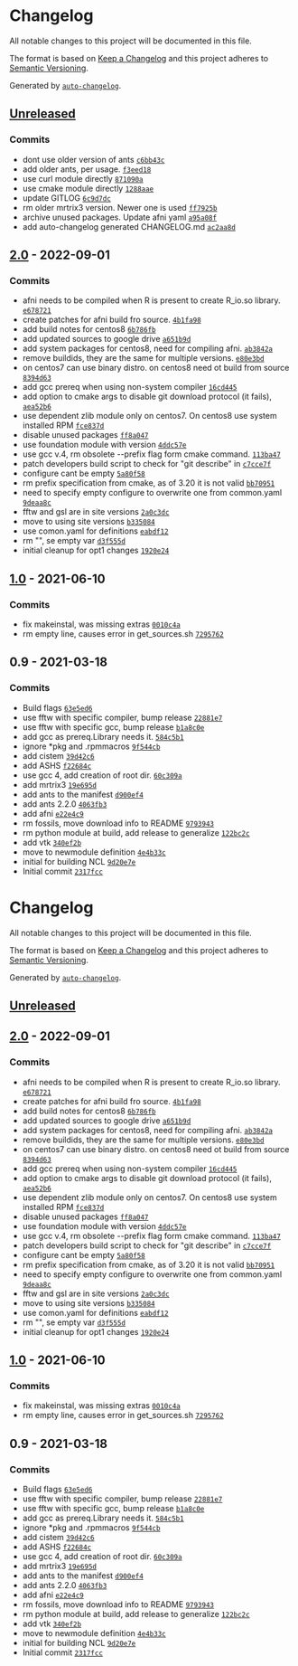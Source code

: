 # Changelog

All notable changes to this project will be documented in this file.

The format is based on [Keep a Changelog](https://keepachangelog.com/en/1.0.0/)
and this project adheres to [Semantic Versioning](https://semver.org/spec/v2.0.0.html).

Generated by [`auto-changelog`](https://github.com/CookPete/auto-changelog).

## [Unreleased](https://github.com/RCIC-UCI-Public/imaging-admix/compare/2.0...HEAD)

### Commits

- dont use older version of ants [`c6bb43c`](https://github.com/RCIC-UCI-Public/imaging-admix/commit/c6bb43c1e893538ea18a3e846632e8023d4effb5)
- add older ants, per usage. [`f3eed18`](https://github.com/RCIC-UCI-Public/imaging-admix/commit/f3eed1848c291883366ad82078585f78b12abacf)
- use curl module directly [`871090a`](https://github.com/RCIC-UCI-Public/imaging-admix/commit/871090ae7fb3c74bfda5a8e13bf6bf52271ea3f1)
- use cmake module directly [`1288aae`](https://github.com/RCIC-UCI-Public/imaging-admix/commit/1288aae84b9d05cae09ecd278a17151e458aa99d)
- update GITLOG [`6c9d7dc`](https://github.com/RCIC-UCI-Public/imaging-admix/commit/6c9d7dc34d660aa89c1f2aa8d4b4f375442a89ad)
- rm older mrtrix3 version. Newer one is used [`ff7925b`](https://github.com/RCIC-UCI-Public/imaging-admix/commit/ff7925b30a1c641eb25f84fcd034417fcd3c2dc3)
- archive unused packages. Update afni  yaml [`a95a08f`](https://github.com/RCIC-UCI-Public/imaging-admix/commit/a95a08f43db368d4cca6342a0a017d1e20c26a93)
- add auto-changelog generated CHANGELOG.md [`ac2aa8d`](https://github.com/RCIC-UCI-Public/imaging-admix/commit/ac2aa8d1134b8220618f6556e41bab97c58d32b0)

## [2.0](https://github.com/RCIC-UCI-Public/imaging-admix/compare/1.0...2.0) - 2022-09-01

### Commits

- afni needs to be compiled  when R is present to create R_io.so library. [`e678721`](https://github.com/RCIC-UCI-Public/imaging-admix/commit/e6787214bd2257ffcf5538ec436239175f06cb0a)
- create patches for afni build fro source. [`4b1fa98`](https://github.com/RCIC-UCI-Public/imaging-admix/commit/4b1fa98b1c55b644b07f822b7a0b8482b2223343)
- add build notes for centos8 [`6b786fb`](https://github.com/RCIC-UCI-Public/imaging-admix/commit/6b786fbefe359b1e9f0663f197d533eab0112509)
- add updated sources to google drive [`a651b9d`](https://github.com/RCIC-UCI-Public/imaging-admix/commit/a651b9d5bce349d01f3973a8b2679e8bb96ebc92)
- add system packages for centos8, need for compiling afni. [`ab3842a`](https://github.com/RCIC-UCI-Public/imaging-admix/commit/ab3842a8cfd1daba15f474f445b40090c372d387)
- remove buildids, they are the same for multiple versions. [`e80e3bd`](https://github.com/RCIC-UCI-Public/imaging-admix/commit/e80e3bd3ab52cb6ea5245277eb19fb6e4d2a2ba1)
- on centos7 can use binary distro. on centos8 need ot build from source [`8394d63`](https://github.com/RCIC-UCI-Public/imaging-admix/commit/8394d63afb3c85c30dc22679fe00b16ca63b33e2)
- add gcc prereq when using non-system compiler [`16cd445`](https://github.com/RCIC-UCI-Public/imaging-admix/commit/16cd4455284c9b3fd638880a065fda7f020f4421)
- add option to cmake args to disable git download protocol (it fails), [`aea52b6`](https://github.com/RCIC-UCI-Public/imaging-admix/commit/aea52b6daaf44d9ea3f9cbeaffa54168e807b847)
- use dependent zlib module only on centos7. On centos8 use system installed RPM [`fce837d`](https://github.com/RCIC-UCI-Public/imaging-admix/commit/fce837da1d57f89bc7ff07fe90fee3867664b576)
- disable unused packages [`ff8a047`](https://github.com/RCIC-UCI-Public/imaging-admix/commit/ff8a0476a992ac3cfb9e65eec42a7dd1bb9481c5)
- use foundation module with version [`4ddc57e`](https://github.com/RCIC-UCI-Public/imaging-admix/commit/4ddc57eda59822965ea010de5d3a05aeacd8094b)
- use gcc v.4, rm obsolete --prefix flag form cmake command. [`113ba47`](https://github.com/RCIC-UCI-Public/imaging-admix/commit/113ba4764032f329b4ce29956231b59b5931bb99)
- patch developers build script to check for "git describe" in [`c7cce7f`](https://github.com/RCIC-UCI-Public/imaging-admix/commit/c7cce7f2422fdb3367d53b6547ec861925439301)
- configure cant be empty [`5a80f58`](https://github.com/RCIC-UCI-Public/imaging-admix/commit/5a80f588fa8b63e7fe93a674f65bac16df7e116f)
- rm prefix specification from cmake, as of 3.20 it is not valid [`bb70951`](https://github.com/RCIC-UCI-Public/imaging-admix/commit/bb70951872654809f22c255e0349b49165819811)
- need to specify empty configure to overwrite one from common.yaml [`9deaa8c`](https://github.com/RCIC-UCI-Public/imaging-admix/commit/9deaa8c4c280b5b2b3de58bbd4f3d3ac012039ba)
- fftw and gsl are in site versions [`2a0c3dc`](https://github.com/RCIC-UCI-Public/imaging-admix/commit/2a0c3dcabb58a09503452610ee525181441cba4d)
- move to using site versions [`b335084`](https://github.com/RCIC-UCI-Public/imaging-admix/commit/b335084093f8443e0c0fb2b9f6743f637c8b8932)
- use comon.yaml for definitions [`eabdf12`](https://github.com/RCIC-UCI-Public/imaging-admix/commit/eabdf12fdb4c23cfb674572ac80f404c55ba36f8)
- rm "", se empty var [`d3f555d`](https://github.com/RCIC-UCI-Public/imaging-admix/commit/d3f555d6a590dcf41e74657846d7873fb08744bc)
- initial cleanup for opt1 changes [`1920e24`](https://github.com/RCIC-UCI-Public/imaging-admix/commit/1920e240ee6b6e0fe16fe3410dea57b5fc431b94)

## [1.0](https://github.com/RCIC-UCI-Public/imaging-admix/compare/0.9...1.0) - 2021-06-10

### Commits

- fix makeinstal, was missing extras [`0010c4a`](https://github.com/RCIC-UCI-Public/imaging-admix/commit/0010c4aa9b7276758dd61350d9594c38195937b0)
- rm empty line, causes error in get_sources.sh [`7295762`](https://github.com/RCIC-UCI-Public/imaging-admix/commit/7295762936770265bc8786cd48bf33a60c729f8c)

## 0.9 - 2021-03-18

### Commits

- Build flags [`63e5ed6`](https://github.com/RCIC-UCI-Public/imaging-admix/commit/63e5ed63422bd4225b99a8c8e138cee5fe582433)
- use fftw with specific compiler, bump release [`22881e7`](https://github.com/RCIC-UCI-Public/imaging-admix/commit/22881e7b3cd63c2fe6e8a9c3e08ddf225552e4cf)
- use fftw with specific gcc, bump release [`b1a8c0e`](https://github.com/RCIC-UCI-Public/imaging-admix/commit/b1a8c0e4a2501598df24526aefe6d59d45798fc7)
- add gcc as prereq.Library needs it. [`584c5b1`](https://github.com/RCIC-UCI-Public/imaging-admix/commit/584c5b1f1275a02b0dabe4f39d193e64e522efa0)
- ignore *pkg and .rpmmacros [`9f544cb`](https://github.com/RCIC-UCI-Public/imaging-admix/commit/9f544cb679cff3baece7f59a3d12ad2dee94d858)
- add cistem [`39d42c6`](https://github.com/RCIC-UCI-Public/imaging-admix/commit/39d42c6ee3f4199edd0661feae2360a102d87cea)
- add ASHS [`f22684c`](https://github.com/RCIC-UCI-Public/imaging-admix/commit/f22684c556c92c8c8e7591f9494cf91cb1f63570)
- use gcc 4, add creation of root dir. [`60c309a`](https://github.com/RCIC-UCI-Public/imaging-admix/commit/60c309a3ff23a0bdfb369a35ff9e26462bc202e5)
- add mrtrix3 [`19e695d`](https://github.com/RCIC-UCI-Public/imaging-admix/commit/19e695dd771fe4f32f5e9be7b65674a183961c71)
- add ants to the manifest [`d900ef4`](https://github.com/RCIC-UCI-Public/imaging-admix/commit/d900ef4e26f3801d30fe9ec9ad8156786faf9f8d)
- add ants 2.2.0 [`4063fb3`](https://github.com/RCIC-UCI-Public/imaging-admix/commit/4063fb3575d3f1ad96dd1e34a1976ac1049f8569)
- add afni [`e22e4c9`](https://github.com/RCIC-UCI-Public/imaging-admix/commit/e22e4c9450c0aedcbc34142549736f3e710541f4)
- rm fossils, move download info to README [`9793943`](https://github.com/RCIC-UCI-Public/imaging-admix/commit/9793943273faf94e88713bdfcc5bac69fa5e02c8)
- rm python module at build, add release to generalize [`122bc2c`](https://github.com/RCIC-UCI-Public/imaging-admix/commit/122bc2cc4ff08d5647f0f65d8c4d047e11b14bc0)
- add vtk [`340ef2b`](https://github.com/RCIC-UCI-Public/imaging-admix/commit/340ef2b10bc99c513e544e9be0ab9796fb55616f)
- move to newmodule definition [`4e4b33c`](https://github.com/RCIC-UCI-Public/imaging-admix/commit/4e4b33cfd2f2dc9e5482f485cb85638172e7b056)
- initial for building NCL [`9d20e7e`](https://github.com/RCIC-UCI-Public/imaging-admix/commit/9d20e7e36cb11d4cd5efb7c7a15c8d5388ba2931)
- Initial commit [`2317fcc`](https://github.com/RCIC-UCI-Public/imaging-admix/commit/2317fcc18ba102533257338fd9b2a569d0adc68b)

<!-- auto-changelog-above -->
# Changelog

All notable changes to this project will be documented in this file.

The format is based on [Keep a Changelog](https://keepachangelog.com/en/1.0.0/)
and this project adheres to [Semantic Versioning](https://semver.org/spec/v2.0.0.html).

Generated by [`auto-changelog`](https://github.com/CookPete/auto-changelog).

## [Unreleased](https://github.com/RCIC-UCI-Public/imaging-admix/compare/2.0...HEAD)

## [2.0](https://github.com/RCIC-UCI-Public/imaging-admix/compare/1.0...2.0) - 2022-09-01

### Commits

- afni needs to be compiled  when R is present to create R_io.so library. [`e678721`](https://github.com/RCIC-UCI-Public/imaging-admix/commit/e6787214bd2257ffcf5538ec436239175f06cb0a)
- create patches for afni build fro source. [`4b1fa98`](https://github.com/RCIC-UCI-Public/imaging-admix/commit/4b1fa98b1c55b644b07f822b7a0b8482b2223343)
- add build notes for centos8 [`6b786fb`](https://github.com/RCIC-UCI-Public/imaging-admix/commit/6b786fbefe359b1e9f0663f197d533eab0112509)
- add updated sources to google drive [`a651b9d`](https://github.com/RCIC-UCI-Public/imaging-admix/commit/a651b9d5bce349d01f3973a8b2679e8bb96ebc92)
- add system packages for centos8, need for compiling afni. [`ab3842a`](https://github.com/RCIC-UCI-Public/imaging-admix/commit/ab3842a8cfd1daba15f474f445b40090c372d387)
- remove buildids, they are the same for multiple versions. [`e80e3bd`](https://github.com/RCIC-UCI-Public/imaging-admix/commit/e80e3bd3ab52cb6ea5245277eb19fb6e4d2a2ba1)
- on centos7 can use binary distro. on centos8 need ot build from source [`8394d63`](https://github.com/RCIC-UCI-Public/imaging-admix/commit/8394d63afb3c85c30dc22679fe00b16ca63b33e2)
- add gcc prereq when using non-system compiler [`16cd445`](https://github.com/RCIC-UCI-Public/imaging-admix/commit/16cd4455284c9b3fd638880a065fda7f020f4421)
- add option to cmake args to disable git download protocol (it fails), [`aea52b6`](https://github.com/RCIC-UCI-Public/imaging-admix/commit/aea52b6daaf44d9ea3f9cbeaffa54168e807b847)
- use dependent zlib module only on centos7. On centos8 use system installed RPM [`fce837d`](https://github.com/RCIC-UCI-Public/imaging-admix/commit/fce837da1d57f89bc7ff07fe90fee3867664b576)
- disable unused packages [`ff8a047`](https://github.com/RCIC-UCI-Public/imaging-admix/commit/ff8a0476a992ac3cfb9e65eec42a7dd1bb9481c5)
- use foundation module with version [`4ddc57e`](https://github.com/RCIC-UCI-Public/imaging-admix/commit/4ddc57eda59822965ea010de5d3a05aeacd8094b)
- use gcc v.4, rm obsolete --prefix flag form cmake command. [`113ba47`](https://github.com/RCIC-UCI-Public/imaging-admix/commit/113ba4764032f329b4ce29956231b59b5931bb99)
- patch developers build script to check for "git describe" in [`c7cce7f`](https://github.com/RCIC-UCI-Public/imaging-admix/commit/c7cce7f2422fdb3367d53b6547ec861925439301)
- configure cant be empty [`5a80f58`](https://github.com/RCIC-UCI-Public/imaging-admix/commit/5a80f588fa8b63e7fe93a674f65bac16df7e116f)
- rm prefix specification from cmake, as of 3.20 it is not valid [`bb70951`](https://github.com/RCIC-UCI-Public/imaging-admix/commit/bb70951872654809f22c255e0349b49165819811)
- need to specify empty configure to overwrite one from common.yaml [`9deaa8c`](https://github.com/RCIC-UCI-Public/imaging-admix/commit/9deaa8c4c280b5b2b3de58bbd4f3d3ac012039ba)
- fftw and gsl are in site versions [`2a0c3dc`](https://github.com/RCIC-UCI-Public/imaging-admix/commit/2a0c3dcabb58a09503452610ee525181441cba4d)
- move to using site versions [`b335084`](https://github.com/RCIC-UCI-Public/imaging-admix/commit/b335084093f8443e0c0fb2b9f6743f637c8b8932)
- use comon.yaml for definitions [`eabdf12`](https://github.com/RCIC-UCI-Public/imaging-admix/commit/eabdf12fdb4c23cfb674572ac80f404c55ba36f8)
- rm "", se empty var [`d3f555d`](https://github.com/RCIC-UCI-Public/imaging-admix/commit/d3f555d6a590dcf41e74657846d7873fb08744bc)
- initial cleanup for opt1 changes [`1920e24`](https://github.com/RCIC-UCI-Public/imaging-admix/commit/1920e240ee6b6e0fe16fe3410dea57b5fc431b94)

## [1.0](https://github.com/RCIC-UCI-Public/imaging-admix/compare/0.9...1.0) - 2021-06-10

### Commits

- fix makeinstal, was missing extras [`0010c4a`](https://github.com/RCIC-UCI-Public/imaging-admix/commit/0010c4aa9b7276758dd61350d9594c38195937b0)
- rm empty line, causes error in get_sources.sh [`7295762`](https://github.com/RCIC-UCI-Public/imaging-admix/commit/7295762936770265bc8786cd48bf33a60c729f8c)

## 0.9 - 2021-03-18

### Commits

- Build flags [`63e5ed6`](https://github.com/RCIC-UCI-Public/imaging-admix/commit/63e5ed63422bd4225b99a8c8e138cee5fe582433)
- use fftw with specific compiler, bump release [`22881e7`](https://github.com/RCIC-UCI-Public/imaging-admix/commit/22881e7b3cd63c2fe6e8a9c3e08ddf225552e4cf)
- use fftw with specific gcc, bump release [`b1a8c0e`](https://github.com/RCIC-UCI-Public/imaging-admix/commit/b1a8c0e4a2501598df24526aefe6d59d45798fc7)
- add gcc as prereq.Library needs it. [`584c5b1`](https://github.com/RCIC-UCI-Public/imaging-admix/commit/584c5b1f1275a02b0dabe4f39d193e64e522efa0)
- ignore *pkg and .rpmmacros [`9f544cb`](https://github.com/RCIC-UCI-Public/imaging-admix/commit/9f544cb679cff3baece7f59a3d12ad2dee94d858)
- add cistem [`39d42c6`](https://github.com/RCIC-UCI-Public/imaging-admix/commit/39d42c6ee3f4199edd0661feae2360a102d87cea)
- add ASHS [`f22684c`](https://github.com/RCIC-UCI-Public/imaging-admix/commit/f22684c556c92c8c8e7591f9494cf91cb1f63570)
- use gcc 4, add creation of root dir. [`60c309a`](https://github.com/RCIC-UCI-Public/imaging-admix/commit/60c309a3ff23a0bdfb369a35ff9e26462bc202e5)
- add mrtrix3 [`19e695d`](https://github.com/RCIC-UCI-Public/imaging-admix/commit/19e695dd771fe4f32f5e9be7b65674a183961c71)
- add ants to the manifest [`d900ef4`](https://github.com/RCIC-UCI-Public/imaging-admix/commit/d900ef4e26f3801d30fe9ec9ad8156786faf9f8d)
- add ants 2.2.0 [`4063fb3`](https://github.com/RCIC-UCI-Public/imaging-admix/commit/4063fb3575d3f1ad96dd1e34a1976ac1049f8569)
- add afni [`e22e4c9`](https://github.com/RCIC-UCI-Public/imaging-admix/commit/e22e4c9450c0aedcbc34142549736f3e710541f4)
- rm fossils, move download info to README [`9793943`](https://github.com/RCIC-UCI-Public/imaging-admix/commit/9793943273faf94e88713bdfcc5bac69fa5e02c8)
- rm python module at build, add release to generalize [`122bc2c`](https://github.com/RCIC-UCI-Public/imaging-admix/commit/122bc2cc4ff08d5647f0f65d8c4d047e11b14bc0)
- add vtk [`340ef2b`](https://github.com/RCIC-UCI-Public/imaging-admix/commit/340ef2b10bc99c513e544e9be0ab9796fb55616f)
- move to newmodule definition [`4e4b33c`](https://github.com/RCIC-UCI-Public/imaging-admix/commit/4e4b33cfd2f2dc9e5482f485cb85638172e7b056)
- initial for building NCL [`9d20e7e`](https://github.com/RCIC-UCI-Public/imaging-admix/commit/9d20e7e36cb11d4cd5efb7c7a15c8d5388ba2931)
- Initial commit [`2317fcc`](https://github.com/RCIC-UCI-Public/imaging-admix/commit/2317fcc18ba102533257338fd9b2a569d0adc68b)

